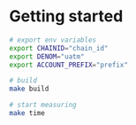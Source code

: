 # Getting started
```sh
# export env variables
export CHAINID="chain_id"
export DENOM="uatm"
export ACCOUNT_PREFIX="prefix"

# build
make build

# start measuring
make time
```

